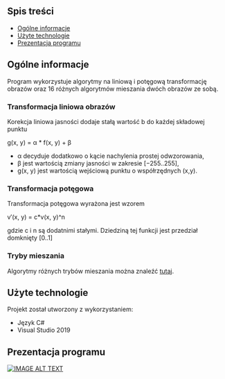 ## Spis treści
* [Ogólne informacje](#ogólne-informacje)
* [Użyte technologie](#użyte-technologie)
* [Prezentacja programu](#prezentacja-programu)

## Ogólne informacje
Program wykorzystuje algorytmy na liniową i potęgową transformację obrazów oraz 16 różnych algorytmów mieszania dwóch obrazów ze sobą.
<h3>Transformacja liniowa obrazów </h3>
Korekcja liniowa jasności dodaje stałą wartość b do każdej składowej punktu <br>

g(x, y) = α * f(x, y) + β <br>

 * α decyduje dodatkowo o kącie nachylenia prostej odwzorowania, <br>
 * β jest wartością zmiany jasności w zakresie [−255..255], <br>
 * g(x, y) jest wartością wejściową punktu o współrzędnych (x,y).
<h3>Transformacja potęgowa </h3>
Transformacja potęgowa wyrażona jest wzorem<br>

 v′(x, y) = c*v(x, y)^n <br>
 
 gdzie c i n są dodatnimi stałymi.
  Dziedziną tej funkcji jest przedział domknięty [0..1]
 <h3>Tryby mieszania</h3>
Algorytmy różnych trybów mieszania można znaleźć 
<a href="https://en.wikipedia.org/wiki/Blend_modes">tutaj</a>.
	
## Użyte technologie
Projekt został utworzony z wykorzystaniem:
* Język C#
* Visual Studio 2019

## Prezentacja programu
[![IMAGE ALT TEXT](https://img.youtube.com/vi/a8b5admvjpQ/0.jpg)](https://www.youtube.com/watch?v=a8b5admvjpQ "Photo editor")
